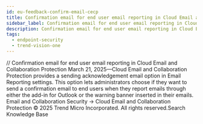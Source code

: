 ```yaml
---
id: eu-feedback-confirm-email-cecp
title: Confirmation email for end user email reporting in Cloud Email and Collaboration Protection
sidebar_label: Confirmation email for end user email reporting in Cloud Email and Collaboration Protection
description: Confirmation email for end user email reporting in Cloud Email and Collaboration Protection
tags:
  - endpoint-security
  - trend-vision-one
---
```


/*<![CDATA[*/ $('#title').html($('meta[name=map-description]').attr('content')); /*]]>*/ Confirmation email for end user email reporting in Cloud Email and Collaboration Protection March 21, 2025—Cloud Email and Collaboration Protection provides a sending acknowledgement email option in Email Reporting settings. This option lets administrators choose if they want to send a confirmation email to end users when they report emails through either the add-in for Outlook or the warning banner inserted in their emails. Email and Collaboration Security → Cloud Email and Collaboration Protection © 2025 Trend Micro Incorporated. All rights reserved.Search Knowledge Base
